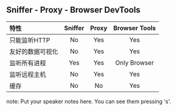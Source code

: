 ##  Sniffer - Proxy - Browser DevTools

| 特性 | Sniffer | Proxy | Browser Tools
| :------ | :-----: | :------: | :------:
| 只能监听HTTP | No | Yes | Yes
| 友好的数据可视化 | No | Yes | Yes
| 监听所有进程 | Yes | Yes | Only Browser
| 监听远程主机 | No | Yes | Yes
| 缓存 | No | No | Yes


note:
    Put your speaker notes here.
    You can see them pressing 's'.
